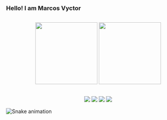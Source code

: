 ### Hello! I am Marcos Vyctor 

##

<div align="center">
    <img height="170cm" src="https://github-readme-stats.vercel.app/api?username=marcosvgalupo&show_icons=true&theme=github_dark"/>
    <img height="170cm" src="https://github-readme-stats.vercel.app/api/top-langs/?username=marcosvgalupo&layout=compact&langs_count=16&theme=github_dark"/>
</div>

##

<div align="center">
    <a href="https://www.linkedin.com/in/marcosvgalupo/" target="_blank"><img src="https://img.shields.io/badge/LinkedIn-0077B5?style=for-the-badge&logo=linkedin&logoColor=white" target="_blank"></a>
     <a href="mailto:mv.galupo@hotmail.com" target="_blank"><img src="https://img.shields.io/badge/Gmail-D14836?style=for-the-badge&logo=gmail&logoColor=white" target="_blank"></a>
    <a href="https://www.instagram.com/galupo01/" target="_blank"><img src="https://img.shields.io/badge/Instagram-E4405F?style=for-the-badge&logo=instagram&logoColor=white" target="_blank"></a>
    <a href="https://leetcode.com/marcosvgalupo/" target="_blank"><img src="https://img.shields.io/badge/-LeetCode-FFA116?style=for-the-badge&logo=LeetCode&logoColor=black" target="_blank"></a>
</div>

![Snake animation](https://github.com/marcosvgalupo/marcosvgalupo/blob/output/github-contribution-grid-snake.svg)
